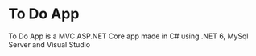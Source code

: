 # To Do App
To Do App is a MVC ASP.NET Core app made in C# using .NET 6, MySql Server and Visual Studio